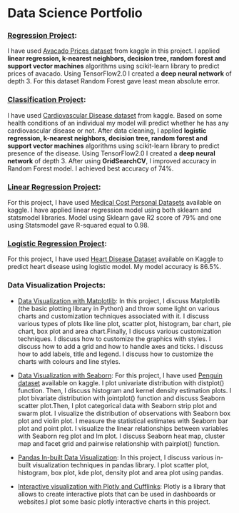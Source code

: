 # Data Science Portfolio

### [Regression Project](https://github.com/ayushikaushik/Data-Science-Portfolio/blob/master/Regression%20Project/Regression-all-models.ipynb):
I have used [Avacado Prices dataset](https://www.kaggle.com/neuromusic/avocado-prices) from kaggle in this project. I applied **linear regression, k-nearest neighbors, decision tree, random forest and support vector machines** algorithms using scikit-learn library to predict prices of avacado. Using TensorFlow2.0 I created a **deep neural network** of depth 3. For this dataset Random Forest gave least mean absolute error.

### [Classification Project](https://github.com/ayushikaushik/Data-Science-Portfolio/blob/master/Classification%20Project/Classification%20Project.ipynb):
I have used [Cardiovascular Disease dataset](https://www.kaggle.com/sulianova/cardiovascular-disease-dataset) from kaggle. Based on some health conditions of an individual my model will predict whether he has any cardiovascular disease or not. After data cleaning, I applied **logistic regression, k-nearest neighbors, decision tree, random forest and support vector machines** algorithms using scikit-learn library to predict presence of the disease. Using TensorFlow2.0 I created a **deep neural network** of depth 3. After using **GridSearchCV**, I improved accuracy in Random Forest model. I achieved best accuracy of 74%.

### [Linear Regression Project](https://github.com/ayushikaushik/Data-Science-Portfolio/blob/master/Linear%20Regression%20Project/Linear%20Regression%20Project.ipynb):
For this project, I have used [Medical Cost Personal Datasets](https://www.kaggle.com/mirichoi0218/insurance) available on kaggle. I have applied linear regression model using both sklearn and statsmodel libraries. Model using Sklearn gave R2 score of 79% and one using Statsmodel gave R-squared equal to 0.98.

### [Logistic Regression Project](https://github.com/ayushikaushik/Data-Science-Portfolio/blob/master/Logistic%20Regression%20Project/Logistic%20Regression%20Project.ipynb):
For this project, I have used [Heart Disease Dataset](https://www.kaggle.com/dileep070/heart-disease-prediction-using-logistic-regression) available on Kaggle to predict heart disease using logistic model. My model accuracy is 86.5%.


### Data Visualization Projects:
* [Data Visualization with Matplotlib](https://github.com/ayushikaushik/Data-Science-Portfolio/blob/master/data%20viz%20with%20matplotlib/Data%20Visualization%20with%20Matplotlib.ipynb):
In this project, I discuss Matplotlib (the basic plotting library in Python) and throw some light on various charts and customization techniques associated with it. I discuss various types of plots like line plot, scatter plot, histogram, bar chart, pie chart, box plot and area chart.Finally, I discuss various customization techniques. I discuss how to customize the graphics with styles. I discuss how to add a grid and how to handle axes and ticks. I discuss how to add labels, title and legend. I discuss how to customize the charts with colours and line styles.

* [Data Visualization with Seaborn](https://github.com/ayushikaushik/Data-Science-Portfolio/blob/master/data%20viz%20with%20seaborn/Data%20Visualization%20with%20Seaborn.ipynb):
For this project, I have used [Penguin dataset](https://www.kaggle.com/parulpandey/palmer-archipelago-antarctica-penguin-data) available on kaggle. I plot univariate distribution with distplot() function. Then, I discuss histogram and kernel density estimation plots. I plot bivariate distribution with jointplot() function and discuss Seaborn scatter plot.Then, I plot categorical data with Seaborn strip plot and swarm plot. I visualize the distribution of observations with Seaborn box plot and violin plot. I measure the statistical estimates with Seaborn bar plot and point plot. I visualize the linear relationships between variables with Seaborn reg plot and lm plot. I discuss Seaborn heat map, cluster map and facet grid and pairwise relationship with pairplot() function.

* [Pandas In-built Data Visualization](https://github.com/ayushikaushik/Data-Science-Portfolio/blob/master/pandas%20in-built%20data%20viz/Pandas%20in-built%20data%20visualization.ipynb):
In this project, I discuss various in-built visualization techniques in pandas library. I plot scatter plot, histogram, box plot, kde plot, density plot and area plot using pandas.

* [Interactive visualization with Plotly and Cufflinks](https://github.com/ayushikaushik/Data-Science-Portfolio/blob/master/plotly%20and%20cufflinks/Plotly%20and%20Cufflinks.ipynb):
Plotly is a library that allows to create interactive plots that can be used in dashboards or websites.I plot some basic plotly interactive charts in this project.
